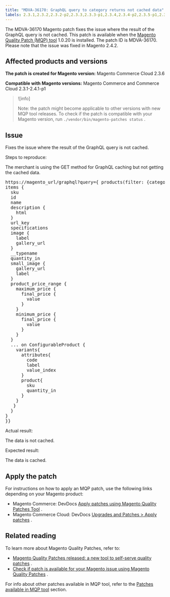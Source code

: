 ```yaml
---
title: "MDVA-36170: GraphQL query to category returns not cached data"
labels: 2.3.1,2.3.2,2.3.2-p2,2.3.3,2.3.3-p1,2.3.4,2.3.4-p2,2.3.5-p1,2.3.5-p2,2.3.6,2.3.6-p1,2.4.0,2.4.0-p1,2.4.1,2.4.1-p1,GraphQL,GraphQL queries,MQP 1.0.20,MQP patches,Magento Commerce,Magento Commerce Cloud,caching,category,data,support tools
---
```


The MDVA-36170 Magento patch fixes the issue where the result of the GraphQL query is not cached. This patch is available when the [Magento Quality Patch (MQP) tool](https://support.magento.com/hc/en-us/articles/360047139492) 1.0.20 is installed. The patch ID is MDVA-36170. Please note that the issue was fixed in Magento 2.4.2.

## Affected products and versions

 **The patch is created for Magento version:** Magento Commerce Cloud 2.3.6

 **Compatible with Magento versions:** Magento Commerce and Commerce Cloud 2.3.1-2.4.1-p1

>![info]
>
>Note: the patch might become applicable to other versions with new MQP tool releases. To check if the patch is compatible with your Magento version, run `./vendor/bin/magento-patches status` .

## Issue

Fixes the issue where the result of the GraphQL query is not cached.

 <span class="wysiwyg-underline">Steps to reproduce:</span> 

The merchant is using the GET method for GraphQL caching but not getting the cached data.

<pre>https://magento_url/graphql?query={ products(filter: {category_id: {eq: "2"}}, pageSize: 2000, currentPage: 1, sort: {position: ASC}) {
items {
  sku
  id
  name
  description {
    html
  }
  url_key
  specifications
  image {
    label
    gallery_url
  }
  __typename
  quantity_in
  small_image {
    gallery_url
    label
  }
  product_price_range {
    maximum_price {
      final_price {
        value
      }
    }
    minimum_price {
      final_price {
        value
      }
    }
  }
  ... on ConfigurableProduct {
    variants{
      attributes{
        code
        label
        value_index
      }
      product{
        sku
        quantity_in
      }
    }
   }
  }
}
}}</pre>

 <span class="wysiwyg-underline">Actual result:</span> 

The data is not cached.

 <span class="wysiwyg-underline">Expected result:</span> 

The data is cached.

## Apply the patch

For instructions on how to apply an MQP patch, use the following links depending on your Magento product:

* Magento Commerce: DevDocs [Apply patches using Magento Quality Patches Tool](https://devdocs.magento.com/guides/v2.4/comp-mgr/patching/mqp.html) .
* Magento Commerce Cloud: DevDocs [Upgrades and Patches > Apply patches](https://devdocs.magento.com/cloud/project/project-patch.html) .

## Related reading

To learn more about Magento Quality Patches, refer to:

* [Magento Quality Patches released: a new tool to self-serve quality patches](https://support.magento.com/hc/en-us/articles/360047139492) .
* [Check if patch is available for your Magento issue using Magento Quality Patches](https://support.magento.com/hc/en-us/articles/360047125252) .

For info about other patches available in MQP tool, refer to the [Patches available in MQP tool](https://support.magento.com/hc/en-us/sections/360010506631-Patches-available-in-MQP-tool-) section.